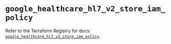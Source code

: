# `google_healthcare_hl7_v2_store_iam_policy`

Refer to the Terraform Registry for docs: [`google_healthcare_hl7_v2_store_iam_policy`](https://registry.terraform.io/providers/hashicorp/google-beta/6.36.0/docs/resources/google_healthcare_hl7_v2_store_iam_policy).
